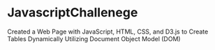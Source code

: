 # JavascriptChallenege
Created a Web Page with JavaScript, HTML, CSS, and D3.js to Create Tables Dynamically Utilizing Document Object Model (DOM)
